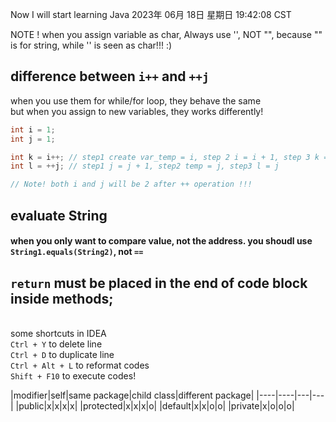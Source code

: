 Now I will start learning Java 
2023年 06月 18日 星期日 19:42:08 CST

NOTE ! when you assign variable as char, Always use '', NOT "", because "" is for string, while '' is seen as char!!! :)

## difference between `i++` and `++j`
when you use them for while/for loop, they behave the same<br/>
but when you assign to new variables, they works differently!

```java
int i = 1;
int j = 1;

int k = i++; // step1 create var_temp = i, step 2 i = i + 1, step 3 k = temp
int l = ++j; // step1 j = j + 1, step2 temp = j, step3 l = j

// Note! both i and j will be 2 after ++ operation !!!
```

## evaluate String

#### when you only want to compare value, not the address. you shoudl use `String1.equals(String2)`, not `==`

## `return` must be placed in the end of code block inside methods;

<br/>some shortcuts in IDEA
<br/>`Ctrl + Y` to delete line
<br/>`Ctrl + D` to duplicate line
<br/>`Ctrl + Alt + L` to reformat codes
<br/>`Shift + F10` to execute codes!

|modifier|self|same package|child class|different package|
|----|----|---|---|
|public|x|x|x|x|
|protected|x|x|x|o|
|default|x|x|o|o|
|private|x|o|o|o|
